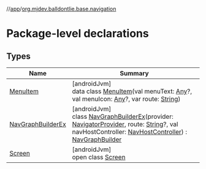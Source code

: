 //[app](../../index.md)/[org.mjdev.balldontlie.base.navigation](index.md)

# Package-level declarations

## Types

| Name | Summary |
|---|---|
| [MenuItem](-menu-item/index.md) | [androidJvm]<br>data class [MenuItem](-menu-item/index.md)(val menuText: [Any](https://kotlinlang.org/api/latest/jvm/stdlib/kotlin/-any/index.html)?, val menuIcon: [Any](https://kotlinlang.org/api/latest/jvm/stdlib/kotlin/-any/index.html)?, var route: [String](https://kotlinlang.org/api/latest/jvm/stdlib/kotlin/-string/index.html)) |
| [NavGraphBuilderEx](-nav-graph-builder-ex/index.md) | [androidJvm]<br>class [NavGraphBuilderEx](-nav-graph-builder-ex/index.md)(provider: [NavigatorProvider](https://developer.android.com/reference/kotlin/androidx/navigation/NavigatorProvider.html), route: [String](https://kotlinlang.org/api/latest/jvm/stdlib/kotlin/-string/index.html)?, val navHostController: [NavHostController](https://developer.android.com/reference/kotlin/androidx/navigation/NavHostController.html)) : [NavGraphBuilder](https://developer.android.com/reference/kotlin/androidx/navigation/NavGraphBuilder.html) |
| [Screen](-screen/index.md) | [androidJvm]<br>open class [Screen](-screen/index.md) |
